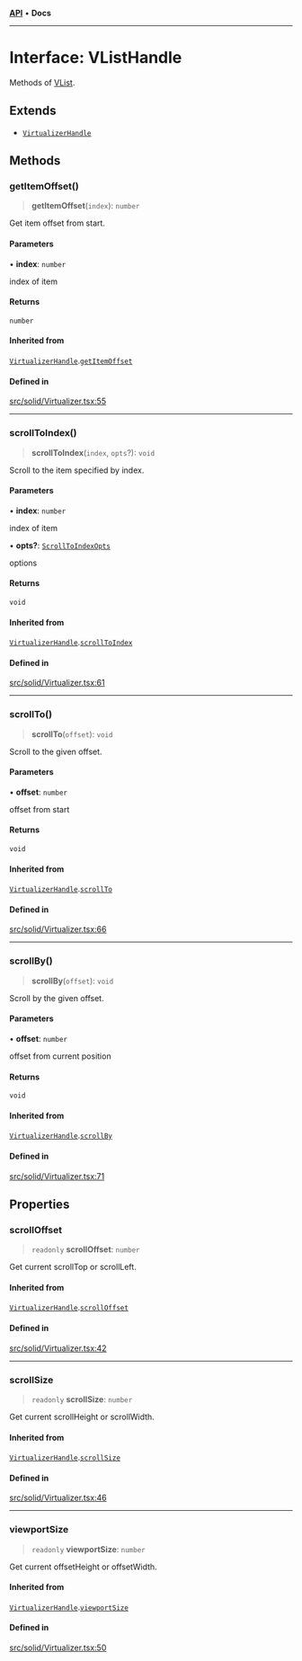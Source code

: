 [**API**](../../API.md) • **Docs**

***

# Interface: VListHandle

Methods of [VList](../functions/VList.md).

## Extends

- [`VirtualizerHandle`](VirtualizerHandle.md)

## Methods

### getItemOffset()

> **getItemOffset**(`index`): `number`

Get item offset from start.

#### Parameters

• **index**: `number`

index of item

#### Returns

`number`

#### Inherited from

[`VirtualizerHandle`](VirtualizerHandle.md).[`getItemOffset`](VirtualizerHandle.md#getitemoffset)

#### Defined in

[src/solid/Virtualizer.tsx:55](https://github.com/inokawa/virtua/blob/08d8d51c9ef9e4787fdb60c111e66e6fda55b507/src/solid/Virtualizer.tsx#L55)

***

### scrollToIndex()

> **scrollToIndex**(`index`, `opts`?): `void`

Scroll to the item specified by index.

#### Parameters

• **index**: `number`

index of item

• **opts?**: [`ScrollToIndexOpts`](../../react/interfaces/ScrollToIndexOpts.md)

options

#### Returns

`void`

#### Inherited from

[`VirtualizerHandle`](VirtualizerHandle.md).[`scrollToIndex`](VirtualizerHandle.md#scrolltoindex)

#### Defined in

[src/solid/Virtualizer.tsx:61](https://github.com/inokawa/virtua/blob/08d8d51c9ef9e4787fdb60c111e66e6fda55b507/src/solid/Virtualizer.tsx#L61)

***

### scrollTo()

> **scrollTo**(`offset`): `void`

Scroll to the given offset.

#### Parameters

• **offset**: `number`

offset from start

#### Returns

`void`

#### Inherited from

[`VirtualizerHandle`](VirtualizerHandle.md).[`scrollTo`](VirtualizerHandle.md#scrollto)

#### Defined in

[src/solid/Virtualizer.tsx:66](https://github.com/inokawa/virtua/blob/08d8d51c9ef9e4787fdb60c111e66e6fda55b507/src/solid/Virtualizer.tsx#L66)

***

### scrollBy()

> **scrollBy**(`offset`): `void`

Scroll by the given offset.

#### Parameters

• **offset**: `number`

offset from current position

#### Returns

`void`

#### Inherited from

[`VirtualizerHandle`](VirtualizerHandle.md).[`scrollBy`](VirtualizerHandle.md#scrollby)

#### Defined in

[src/solid/Virtualizer.tsx:71](https://github.com/inokawa/virtua/blob/08d8d51c9ef9e4787fdb60c111e66e6fda55b507/src/solid/Virtualizer.tsx#L71)

## Properties

### scrollOffset

> `readonly` **scrollOffset**: `number`

Get current scrollTop or scrollLeft.

#### Inherited from

[`VirtualizerHandle`](VirtualizerHandle.md).[`scrollOffset`](VirtualizerHandle.md#scrolloffset)

#### Defined in

[src/solid/Virtualizer.tsx:42](https://github.com/inokawa/virtua/blob/08d8d51c9ef9e4787fdb60c111e66e6fda55b507/src/solid/Virtualizer.tsx#L42)

***

### scrollSize

> `readonly` **scrollSize**: `number`

Get current scrollHeight or scrollWidth.

#### Inherited from

[`VirtualizerHandle`](VirtualizerHandle.md).[`scrollSize`](VirtualizerHandle.md#scrollsize)

#### Defined in

[src/solid/Virtualizer.tsx:46](https://github.com/inokawa/virtua/blob/08d8d51c9ef9e4787fdb60c111e66e6fda55b507/src/solid/Virtualizer.tsx#L46)

***

### viewportSize

> `readonly` **viewportSize**: `number`

Get current offsetHeight or offsetWidth.

#### Inherited from

[`VirtualizerHandle`](VirtualizerHandle.md).[`viewportSize`](VirtualizerHandle.md#viewportsize)

#### Defined in

[src/solid/Virtualizer.tsx:50](https://github.com/inokawa/virtua/blob/08d8d51c9ef9e4787fdb60c111e66e6fda55b507/src/solid/Virtualizer.tsx#L50)
